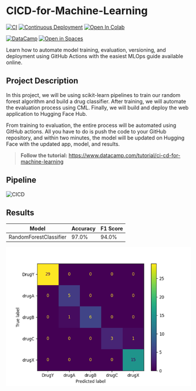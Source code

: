 # CICD-for-Machine-Learning
[![CI](https://github.com/kingabzpro/CICD-for-Machine-Learning/actions/workflows/ci.yml/badge.svg)](https://github.com/kingabzpro/CICD-for-Machine-Learning/actions/workflows/ci.yml)
[![Continuous Deployment](https://github.com/kingabzpro/CICD-for-Machine-Learning/actions/workflows/cd.yml/badge.svg)](https://github.com/kingabzpro/CICD-for-Machine-Learning/actions/workflows/cd.yml)
[![Open In Colab](https://colab.research.google.com/assets/colab-badge.svg)](https://colab.research.google.com/github/kingabzpro/CICD-for-Machine-Learning/blob/main/notebook.ipynb)

[![DataCamp](https://img.shields.io/badge/Datacamp-05192D?style=for-the-badge&logo=datacamp&logoColor=65FF8F)](https://www.datacamp.com/tutorial/ci-cd-for-machine-learning) [![Open in Spaces](https://huggingface.co/datasets/huggingface/badges/resolve/main/open-in-hf-spaces-md-dark.svg)](https://huggingface.co/spaces/kingabzpro/Drug-Classification)

Learn how to automate model training, evaluation, versioning, and deployment using GitHub Actions with the easiest MLOps guide available online.

## Project Description
In this project, we will be using scikit-learn pipelines to train our random forest algorithm and build a drug classifier. After training, we will automate the evaluation process using CML. Finally, we will build and deploy the web application to Hugging Face Hub. 

From training to evaluation, the entire process will be automated using GitHub actions. All you have to do is push the code to your GitHub repository, and within two minutes, the model will be updated on Hugging Face with the updated app, model, and results.

> **Follow the tutorial:** https://www.datacamp.com/tutorial/ci-cd-for-machine-learning

## Pipeline


![CICD](./asset/CICD-pipeline.png)

## Results
| Model                  | Accuracy | F1 Score |
|------------------------|----------|----------|
| RandomForestClassifier | 97.0%    | 94.0%    |

![CM](./Results/model_results.png)